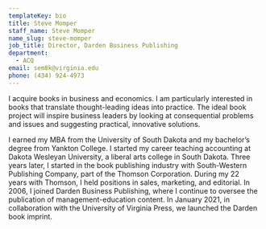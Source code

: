 ```yaml
---
templateKey: bio
title: Steve Momper
staff_name: Steve Momper
name_slug: steve-momper
job_title: Director, Darden Business Publishing
department:
  - ACQ
email: sem8k@virginia.edu
phone: (434) 924-4973
---
```

I acquire books in business and economics. I am particularly interested in books that translate thought-leading ideas into practice. The ideal book project will inspire business leaders by looking at consequential problems and issues and suggesting practical, innovative solutions.

I earned my MBA from the University of South Dakota and my bachelor’s degree from Yankton College. I started my career teaching accounting at Dakota Wesleyan University, a liberal arts college in South Dakota. Three years later, I started in the book publishing industry with South-Western Publishing Company, part of the Thomson Corporation. During my 22 years with Thomson, I held positions in sales, marketing, and editorial. In 2006, I joined Darden Business Publishing, where I continue to oversee the publication of management-education content. In January 2021, in collaboration with the University of Virginia Press, we launched the Darden book imprint.